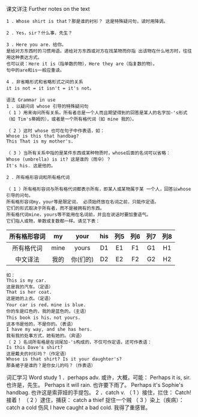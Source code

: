 课文详注 Further notes on the text 
```
1 ．Whose shirt is that？那是谁的衬衫？ 这是特殊疑问句，读时用降调。 
```
```
2 ．Yes，sir？什么事，先生？ 
```
```
3 ．Here you are．给你。 
是给对方东西时的习惯用语。递给对方东西或对方在找某物而你指 出该物在什么地方时，往往用这种表达方式。
也可以说：Here it is（指单数的物），Here they are（指复数的物）。
句中的are和is一般应重读。 
```
```
4 ．非省略形式和省略形式之间的关系 
it is not = it isn't = it's not。 
```
```
语法 Grammar in use 
1 ．以疑问词 whose 引导的特殊疑问句 
（ 1 ）用来询问所有关系。所有者总是一个人而且期望得到的回答是某人的名字加-'s形式（如 Tim's蒂姆的），或者是一个所有格代词（如 mine 我的）。 

（ 2 ）这时 whose 也可在句子中作表语，如： 
Whose is this that handbag? 
This That is my mother's. 

（ 3 ）当所有关系中指的是某件东西或某种物质时，whose后面的名词可以省略： 
Whose (umbrella) is it? 这是谁的（雨伞）？ 
It's his. 这是他的。 
```
```
2 ．所有格形容词和所有格代词

（ 1 ）所有格形容词与所有格代词都表示所有，即某人或某物属于某 一个人，回答以whose引导的问句。
所有格形容词my，your等是限定词， 必须始终放在名词之前，只能作定语。
它们的形式取决于所有者，而不是被拥有的东西。
所有格代词mine，yours等不能用在名词前，并且在说话时要加重语气。
它们指人或物，单数或复数都一样。请见下表： 
```

| 所有格形容词 | my | your | his | 列5 | 列6 | 列7 | 列8 |
|:---:|:---:|:---:|:---:|:---:|:---:|:---:|:---:|
| 所有格代词  | mine  | yours  | D1  | E1  | F1  | G1  | H1  |
| 中文译法  | 我的  | 你(们的)  | D2  | E2  | F2  | G2  | H2  |


```
如： 
This is my car. 
这是我的汽车。（定语） 
That is her coat. 
这是她的上衣。（定语） 
Your car is red，mine is blue. 
你的车是红色的，我的是蓝色的。（主语） 
This book is his，not yours. 
这本书是他的，不是你的。（表语） 
I have my way, and she has hers. 
我有我的处事方式，她有她的。（宾语） 
（ 2 ）名词所有格是在词尾加-'s构成的，不仅可作定语，还可作表语： 
Is this Dave's shirt? 
这是戴夫的衬衫吗？（作定语） 
Whose is that shirt? Is it your daughter's? 
那条裙子是谁的？是你女儿的吗？（作表语） 
``` 

词汇学习 Word study 
1 ．perhaps adv. 
或许，大概，可能： 
Perhaps it is, sir. 
也许是，先生。 
Perhaps it will rain. 
也许要下雨了。 
Perhaps it's Sophie's handbag. 
也许这是索菲娅的手提包。 
2 ．catch v. 
（ 1 ）接住，拦住： 
Catch! 
接着！ 
（ 2 ）逮住，捕获： 
catch a thief 捉住一个贼 
（ 3 ）染上（疾病）： 
catch a cold 伤风 
I have caught a bad cold. 
我得了重感冒。 